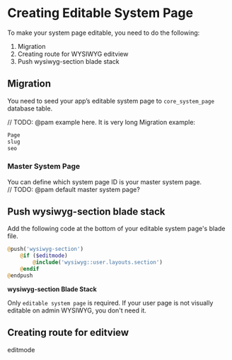 # Creating Editable System Page


To make your system page editable, you need to do the following:

1. Migration
2. Creating route for WYSIWYG editview
3. Push wysiwyg-section blade stack


##  Migration

You need to seed your app’s editable system page to `core_system_page` database table. 

// TODO: @pam example here. It is very long
Migration example: 
```php
Page
slug
seo
``` 

### Master System Page
You can define which system page ID is your master system page.  
// TODO: @pam default master system page?


## Push wysiwyg-section blade stack
Add the following code at the bottom of your editable system page's blade file.

```php
@push('wysiwyg-section')
    @if ($editmode)
        @include('wysiwyg::user.layouts.section')	
    @endif
@endpush
```

**wysiwyg-section Blade Stack**

Only `editable system page` is required. If your user page is not visually editable on admin WYSIWYG, you don't need it.


## Creating route for editview

editmode 






 



